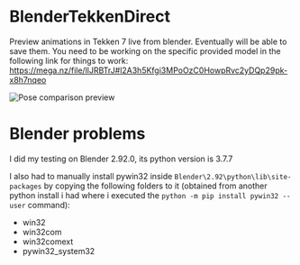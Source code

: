 # BlenderTekkenDirect

Preview animations in Tekken 7 live from blender. Eventually will be able to save them.
You need to be working on the specific provided model in the following link for things to work: https://mega.nz/file/llJRBTrJ#l2A3h5Kfgi3MPoOzC0HowpRvc2yDQp29pk-x8h7nqeo

![Pose comparison preview](https://i.imgur.com/5v6e0Xi.jpg)

# Blender problems

I did my testing on Blender 2.92.0, its python version is 3.7.7

I also had to manually install pywin32 inside `Blender\2.92\python\lib\site-packages` by copying the following folders to it (obtained from another python install i had where i executed the `python -m pip install pywin32 --user` command):
- win32
- win32com
- win32comext
- pywin32_system32
